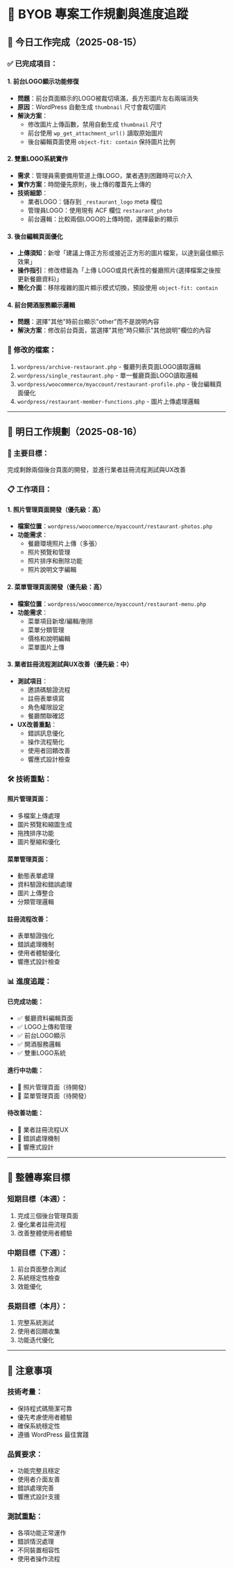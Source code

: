 # 🎯 BYOB 專案工作規劃與進度追蹤

## 📅 今日工作完成（2025-08-15）

### ✅ 已完成項目：

#### 1. 前台LOGO顯示功能修復
- **問題**：前台頁面顯示的LOGO被裁切填滿，長方形圖片左右兩端消失
- **原因**：WordPress 自動生成 `thumbnail` 尺寸會裁切圖片
- **解決方案**：
  - 修改圖片上傳函數，禁用自動生成 `thumbnail` 尺寸
  - 前台使用 `wp_get_attachment_url()` 讀取原始圖片
  - 後台編輯頁面使用 `object-fit: contain` 保持圖片比例

#### 2. 雙重LOGO系統實作
- **需求**：管理員需要備用管道上傳LOGO，業者遇到困難時可以介入
- **實作方案**：時間優先原則，後上傳的覆蓋先上傳的
- **技術細節**：
  - 業者LOGO：儲存到 `_restaurant_logo` meta 欄位
  - 管理員LOGO：使用現有 ACF 欄位 `restaurant_photo`
  - 前台邏輯：比較兩個LOGO的上傳時間，選擇最新的顯示

#### 3. 後台編輯頁面優化
- **上傳須知**：新增「建議上傳正方形或接近正方形的圖片檔案，以達到最佳顯示效果」
- **操作指引**：修改標籤為「上傳 LOGO或具代表性的餐廳照片(選擇檔案之後按更新餐廳資料)」
- **簡化介面**：移除複雜的圖片顯示模式切換，預設使用 `object-fit: contain`

#### 4. 前台開酒服務顯示邏輯
- **問題**：選擇"其他"時前台顯示"other"而不是說明內容
- **解決方案**：修改前台頁面，當選擇"其他"時只顯示"其他說明"欄位的內容

### 🔧 修改的檔案：
1. `wordpress/archive-restaurant.php` - 餐廳列表頁面LOGO讀取邏輯
2. `wordpress/single_restaurant.php` - 單一餐廳頁面LOGO讀取邏輯  
3. `wordpress/woocommerce/myaccount/restaurant-profile.php` - 後台編輯頁面優化
4. `wordpress/restaurant-member-functions.php` - 圖片上傳處理邏輯

---

## 🚀 明日工作規劃（2025-08-16）

### 🎯 主要目標：
完成剩餘兩個後台頁面的開發，並進行業者註冊流程測試與UX改善

### 📋 工作項目：

#### 1. 照片管理頁面開發（優先級：高）
- **檔案位置**：`wordpress/woocommerce/myaccount/restaurant-photos.php`
- **功能需求**：
  - 餐廳環境照片上傳（多張）
  - 照片預覽和管理
  - 照片排序和刪除功能
  - 照片說明文字編輯

#### 2. 菜單管理頁面開發（優先級：高）
- **檔案位置**：`wordpress/woocommerce/myaccount/restaurant-menu.php`
- **功能需求**：
  - 菜單項目新增/編輯/刪除
  - 菜單分類管理
  - 價格和說明編輯
  - 菜單圖片上傳

#### 3. 業者註冊流程測試與UX改善（優先級：中）
- **測試項目**：
  - 邀請碼驗證流程
  - 註冊表單填寫
  - 角色權限設定
  - 餐廳關聯確認
- **UX改善重點**：
  - 錯誤訊息優化
  - 操作流程簡化
  - 使用者回饋改善
  - 響應式設計檢查

### 🛠️ 技術重點：

#### 照片管理頁面：
- 多檔案上傳處理
- 圖片預覽和縮圖生成
- 拖拽排序功能
- 圖片壓縮和優化

#### 菜單管理頁面：
- 動態表單處理
- 資料驗證和錯誤處理
- 圖片上傳整合
- 分類管理邏輯

#### 註冊流程改善：
- 表單驗證強化
- 錯誤處理機制
- 使用者體驗優化
- 響應式設計檢查

### 📊 進度追蹤：

#### 已完成功能：
- ✅ 餐廳資料編輯頁面
- ✅ LOGO上傳和管理
- ✅ 前台LOGO顯示
- ✅ 開酒服務邏輯
- ✅ 雙重LOGO系統

#### 進行中功能：
- 🔄 照片管理頁面（待開發）
- 🔄 菜單管理頁面（待開發）

#### 待改善功能：
- 📝 業者註冊流程UX
- 📝 錯誤處理機制
- 📝 響應式設計

---

## 🎯 整體專案目標

### 短期目標（本週）：
1. 完成三個後台管理頁面
2. 優化業者註冊流程
3. 改善整體使用者體驗

### 中期目標（下週）：
1. 前台頁面整合測試
2. 系統穩定性檢查
3. 效能優化

### 長期目標（本月）：
1. 完整系統測試
2. 使用者回饋收集
3. 功能迭代優化

---

## 📝 注意事項

### 技術考量：
- 保持程式碼簡潔可靠
- 優先考慮使用者體驗
- 確保系統穩定性
- 遵循 WordPress 最佳實踐

### 品質要求：
- 功能完整且穩定
- 使用者介面友善
- 錯誤處理完善
- 響應式設計支援

### 測試重點：
- 各項功能正常運作
- 錯誤情況處理
- 不同裝置相容性
- 使用者操作流程